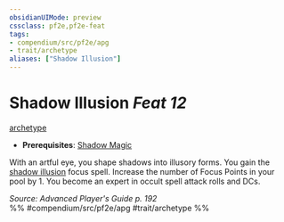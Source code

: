 ```yaml
---
obsidianUIMode: preview
cssclass: pf2e,pf2e-feat
tags:
- compendium/src/pf2e/apg
- trait/archetype
aliases: ["Shadow Illusion"]
---
```

# Shadow Illusion  *Feat 12*  
[archetype](archetype.md "Archetype Feat Trait")  

- **Prerequisites**: [Shadow Magic](shadow-magic-apg.md)

With an artful eye, you shape shadows into illusory forms. You gain the [shadow illusion](Reference/Compendium/Spells/shadow-illusion-apg.md) focus spell. Increase the number of Focus Points in your pool by 1. You become an expert in occult spell attack rolls and DCs.

*Source: Advanced Player's Guide p. 192*  
%% #compendium/src/pf2e/apg #trait/archetype %%